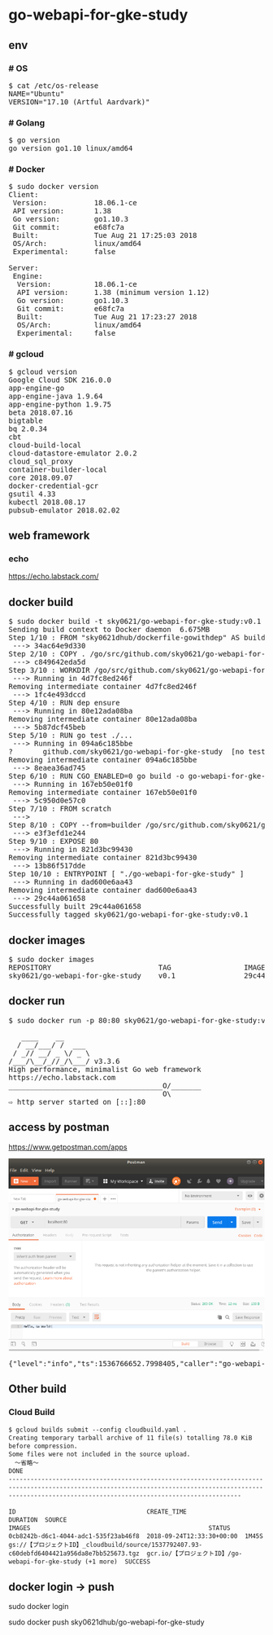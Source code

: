 # go-webapi-for-gke-study

## env

### # OS
<pre>
$ cat /etc/os-release 
NAME="Ubuntu"
VERSION="17.10 (Artful Aardvark)"
</pre>

### # Golang
<pre>
$ go version
go version go1.10 linux/amd64
</pre>

### # Docker
<pre>
$ sudo docker version
Client:
 Version:           18.06.1-ce
 API version:       1.38
 Go version:        go1.10.3
 Git commit:        e68fc7a
 Built:             Tue Aug 21 17:25:03 2018
 OS/Arch:           linux/amd64
 Experimental:      false

Server:
 Engine:
  Version:          18.06.1-ce
  API version:      1.38 (minimum version 1.12)
  Go version:       go1.10.3
  Git commit:       e68fc7a
  Built:            Tue Aug 21 17:23:27 2018
  OS/Arch:          linux/amd64
  Experimental:     false
</pre>

### # gcloud
<pre>
$ gcloud version
Google Cloud SDK 216.0.0
app-engine-go 
app-engine-java 1.9.64
app-engine-python 1.9.75
beta 2018.07.16
bigtable 
bq 2.0.34
cbt 
cloud-build-local 
cloud-datastore-emulator 2.0.2
cloud_sql_proxy 
container-builder-local 
core 2018.09.07
docker-credential-gcr 
gsutil 4.33
kubectl 2018.08.17
pubsub-emulator 2018.02.02
</pre>

## web framework

### echo
https://echo.labstack.com/

## docker build
<pre>
$ sudo docker build -t sky0621/go-webapi-for-gke-study:v0.1 .
Sending build context to Docker daemon  6.675MB
Step 1/10 : FROM "sky0621dhub/dockerfile-gowithdep" AS builder
 ---> 34ac64e9d330
Step 2/10 : COPY . /go/src/github.com/sky0621/go-webapi-for-gke-study
 ---> c849642eda5d
Step 3/10 : WORKDIR /go/src/github.com/sky0621/go-webapi-for-gke-study
 ---> Running in 4d7fc8ed246f
Removing intermediate container 4d7fc8ed246f
 ---> 1fc4e493dccd
Step 4/10 : RUN dep ensure
 ---> Running in 80e12ada08ba
Removing intermediate container 80e12ada08ba
 ---> 5b87dcf45beb
Step 5/10 : RUN go test ./...
 ---> Running in 094a6c185bbe
?   	github.com/sky0621/go-webapi-for-gke-study	[no test files]
Removing intermediate container 094a6c185bbe
 ---> 8eaea36ad745
Step 6/10 : RUN CGO_ENABLED=0 go build -o go-webapi-for-gke-study github.com/sky0621/go-webapi-for-gke-study
 ---> Running in 167eb50e01f0
Removing intermediate container 167eb50e01f0
 ---> 5c950d0e57c0
Step 7/10 : FROM scratch
 ---> 
Step 8/10 : COPY --from=builder /go/src/github.com/sky0621/go-webapi-for-gke-study/ .
 ---> e3f3efd1e244
Step 9/10 : EXPOSE 80
 ---> Running in 821d3bc99430
Removing intermediate container 821d3bc99430
 ---> 13b86f517dde
Step 10/10 : ENTRYPOINT [ "./go-webapi-for-gke-study" ]
 ---> Running in dad600e6aa43
Removing intermediate container dad600e6aa43
 ---> 29c44a061658
Successfully built 29c44a061658
Successfully tagged sky0621/go-webapi-for-gke-study:v0.1
</pre>

## docker images
<pre>
$ sudo docker images
REPOSITORY                         TAG                 IMAGE ID            CREATED             SIZE
sky0621/go-webapi-for-gke-study    v0.1                29c44a061658        6 seconds ago       14MB
</pre>

## docker run
<pre>
$ sudo docker run -p 80:80 sky0621/go-webapi-for-gke-study:v0.1

   ____    __
  / __/___/ /  ___
 / _// __/ _ \/ _ \
/___/\__/_//_/\___/ v3.3.6
High performance, minimalist Go web framework
https://echo.labstack.com
____________________________________O/_______
                                    O\
⇨ http server started on [::]:80
</pre>

## access by postman
https://www.getpostman.com/apps

![postman](postman.png)
<pre>
{"level":"info","ts":1536766652.7998405,"caller":"go-webapi-for-gke-study/main.go:21","msg":"INFO LEVEL with severity","severity":"INFO"}
</pre>

## Other build

### Cloud Build

```
$ gcloud builds submit --config cloudbuild.yaml .
Creating temporary tarball archive of 11 file(s) totalling 78.0 KiB before compression.
Some files were not included in the source upload.
　〜省略〜
DONE
------------------------------------------------------------------------------------------------------------------------------------------------------------------------------------------------------------

ID                                    CREATE_TIME                DURATION  SOURCE                                                                                  IMAGES                                                 STATUS
0cb8242b-d6c1-4044-adc1-535f23ab46f8  2018-09-24T12:33:30+00:00  1M45S     gs://【プロジェクトID】_cloudbuild/source/1537792407.93-c60debfd6404421a956da8e7bb525673.tgz  gcr.io/【プロジェクトID】/go-webapi-for-gke-study (+1 more)  SUCCESS
```

## docker login -> push

sudo docker login

sudo docker push sky0621dhub/go-webapi-for-gke-study
